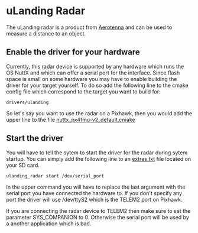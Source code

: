 
# uLanding Radar

The uLanding radar is a product from [Aerotenna](http://aerotenna.com/sensors/) and can be used to measure a distance to an object.


## Enable the driver for your hardware
Currently, this radar device is supported by any hardware which runs the OS NuttX and which can offer a serial port for the
interface. Since flash space is small on some hardware you may have to enable building the driver for your target yourself.
To do so add the following line to the cmake config file which correspond to the target you want to build for:
```
drivers/ulanding
```

So let's say you want to use the radar on a  Pixhawk, then you would add the upper line to the file
[nuttx_px4fmu-v2_default.cmake](https://github.com/PX4/Firmware/blob/master/cmake/configs/nuttx_px4fmu-v2_default.cmake)

## Start the driver
You will have to tell the sytem to start the driver for the radar during sytem startup.
You can simply add the following line to an [extras.txt](advanced-system-startup.md) file located on your SD card.
```
ulanding_radar start /dev/serial_port
```

In the upper command you will have to replace the last argument with the serial port you have connected the hardware to.
If you don't specify any port the driver will use /dev/ttyS2 which is the TELEM2 port on Pixhawk.

<aside class="notice">
If you are connecting the radar device to TELEM2 then make sure to set the parameter SYS_COMPANION to 0. Otherwise the serial port
will be used by a another application which is bad.
</aside>


